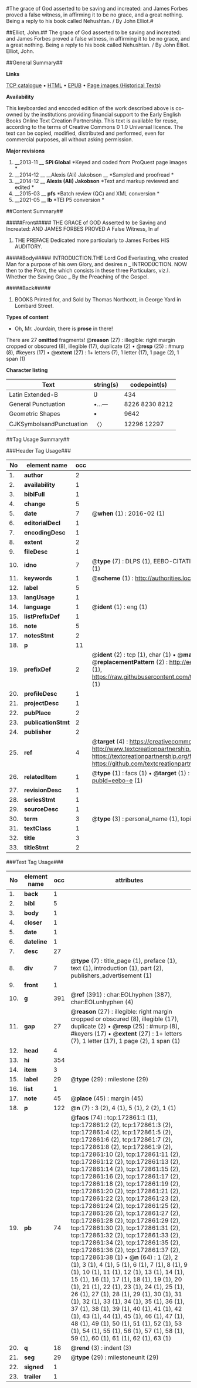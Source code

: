 #The grace of God asserted to be saving and increated: and James Forbes proved a false witness, in affirming it to be no grace, and a great nothing. Being a reply to his book called Nehushtan. / By John Elliot.#

##Elliot, John.##
The grace of God asserted to be saving and increated: and James Forbes proved a false witness, in affirming it to be no grace, and a great nothing. Being a reply to his book called Nehushtan. / By John Elliot.
Elliot, John.

##General Summary##

**Links**

[TCP catalogue](http://www.ota.ox.ac.uk/tcp/)  • 
[HTML](http://tei.it.ox.ac.uk/tcp/Texts-HTML/free/A84/A84369.html)  • 
[EPUB](http://tei.it.ox.ac.uk/tcp/Texts-EPUB/free/A84/A84369.epub) • 
[Page images (Historical Texts)](https://historicaltexts.jisc.ac.uk/eebo-47682906e)

**Availability**

This keyboarded and encoded edition of the work described above is co-owned by the
    institutions providing financial support to the Early English Books Online Text Creation
    Partnership. This text is available for reuse, according to the terms of  Creative Commons 0 1.0 Universal
    licence. The text can be copied, modified, distributed and performed, even for commercial
    purposes, all without asking permission.

**Major revisions**

1. __2013-11 __ __SPi Global__ *Keyed and coded from ProQuest page images *
1. __2014-12 __ __Alexis (Ali) Jakobson __ *Sampled and proofread *
1. __2014-12 __ __Alexis (Ali) Jakobson__ *Text and markup reviewed and edited *
1. __2015-03 __ __pfs__ *Batch review (QC) and XML conversion *
1. __2021-05 __ __lb__ *TEI P5 conversion *

##Content Summary##

#####Front#####
THE GRACE of GOD Asserted to be Saving and Increated: AND JAMES FORBES PROVED A False Witness, In af
1. THE PREFACE Dedicated more particularly to James Forbes HIS AUDITORY.

#####Body#####
INTRODƲCTION.THE Lord God Everlasting, who created Man for a purpose of his own Glory, and desires n
    _ INTRODƲCTION.
NOW then to the Point, the which consists in these three Particulars, viz.I. Whether the Saving Grac
    _ By the Preaching of the Gospel.

#####Back#####

1. BOOKS Printed for, and Sold by Thomas Northcott, in George Yard in Lombard Street.

**Types of content**

  * Oh, Mr. Jourdain, there is **prose** in there!

There are 27 **omitted** fragments! 
 @__reason__ (27) : illegible: right margin cropped or obscured (8), illegible (17), duplicate (2)  •  @__resp__ (25) : #murp (8), #keyers (17)  •  @__extent__ (27) : 1+ letters (7), 1 letter (17), 1 page (2), 1 span (1)

**Character listing**


|Text|string(s)|codepoint(s)|
|---|---|---|
|Latin Extended-B|Ʋ|434|
|General Punctuation|•…—|8226 8230 8212|
|Geometric Shapes|▪|9642|
|CJKSymbolsandPunctuation|〈〉|12296 12297|

##Tag Usage Summary##

###Header Tag Usage###

|No|element name|occ|attributes|
|---|---|---|---|
|1.|__author__|2||
|2.|__availability__|1||
|3.|__biblFull__|1||
|4.|__change__|5||
|5.|__date__|7| @__when__ (1) : 2016-02 (1)|
|6.|__editorialDecl__|1||
|7.|__encodingDesc__|1||
|8.|__extent__|2||
|9.|__fileDesc__|1||
|10.|__idno__|7| @__type__ (7) : DLPS (1), EEBO-CITATION (1), VID (1), EEBO-PROQUEST (1), STC (2), OCLC (1)|
|11.|__keywords__|1| @__scheme__ (1) : http://authorities.loc.gov/ (1)|
|12.|__label__|5||
|13.|__langUsage__|1||
|14.|__language__|1| @__ident__ (1) : eng (1)|
|15.|__listPrefixDef__|1||
|16.|__note__|5||
|17.|__notesStmt__|2||
|18.|__p__|11||
|19.|__prefixDef__|2| @__ident__ (2) : tcp (1), char (1)  •  @__matchPattern__ (2) : ([0-9\-]+):([0-9IVX]+) (1), (.+) (1)  •  @__replacementPattern__ (2) : http://eebo.chadwyck.com/downloadtiff?vid=$1&page=$2 (1), https://raw.githubusercontent.com/textcreationpartnership/Texts/master/tcpchars.xml#$1 (1)|
|20.|__profileDesc__|1||
|21.|__projectDesc__|1||
|22.|__pubPlace__|2||
|23.|__publicationStmt__|2||
|24.|__publisher__|2||
|25.|__ref__|4| @__target__ (4) : https://creativecommons.org/publicdomain/zero/1.0/ (1), http://www.textcreationpartnership.org/docs/. (1), https://textcreationpartnership.org/faq/#faq05 (1), https://github.com/textcreationpartnership (1)|
|26.|__relatedItem__|1| @__type__ (1) : facs (1)  •  @__target__ (1) : https://data.historicaltexts.jisc.ac.uk/view?pubId=eebo-e (1)|
|27.|__revisionDesc__|1||
|28.|__seriesStmt__|1||
|29.|__sourceDesc__|1||
|30.|__term__|3| @__type__ (3) : personal_name (1), topical_term (2)|
|31.|__textClass__|1||
|32.|__title__|3||
|33.|__titleStmt__|2||


###Text Tag Usage###

|No|element name|occ|attributes|
|---|---|---|---|
|1.|__back__|1||
|2.|__bibl__|5||
|3.|__body__|1||
|4.|__closer__|1||
|5.|__date__|1||
|6.|__dateline__|1||
|7.|__desc__|27||
|8.|__div__|7| @__type__ (7) : title_page (1), preface (1), text (1), introduction (1), part (2), publishers_advertisement (1)|
|9.|__front__|1||
|10.|__g__|391| @__ref__ (391) : char:EOLhyphen (387), char:EOLunhyphen (4)|
|11.|__gap__|27| @__reason__ (27) : illegible: right margin cropped or obscured (8), illegible (17), duplicate (2)  •  @__resp__ (25) : #murp (8), #keyers (17)  •  @__extent__ (27) : 1+ letters (7), 1 letter (17), 1 page (2), 1 span (1)|
|12.|__head__|4||
|13.|__hi__|354||
|14.|__item__|3||
|15.|__label__|29| @__type__ (29) : milestone (29)|
|16.|__list__|1||
|17.|__note__|45| @__place__ (45) : margin (45)|
|18.|__p__|122| @__n__ (7) : 3 (2), 4 (1), 5 (1), 2 (2), 1 (1)|
|19.|__pb__|74| @__facs__ (74) : tcp:172861:1 (1), tcp:172861:2 (2), tcp:172861:3 (2), tcp:172861:4 (2), tcp:172861:5 (2), tcp:172861:6 (2), tcp:172861:7 (2), tcp:172861:8 (2), tcp:172861:9 (2), tcp:172861:10 (2), tcp:172861:11 (2), tcp:172861:12 (2), tcp:172861:13 (2), tcp:172861:14 (2), tcp:172861:15 (2), tcp:172861:16 (2), tcp:172861:17 (2), tcp:172861:18 (2), tcp:172861:19 (2), tcp:172861:20 (2), tcp:172861:21 (2), tcp:172861:22 (2), tcp:172861:23 (2), tcp:172861:24 (2), tcp:172861:25 (2), tcp:172861:26 (2), tcp:172861:27 (2), tcp:172861:28 (2), tcp:172861:29 (2), tcp:172861:30 (2), tcp:172861:31 (2), tcp:172861:32 (2), tcp:172861:33 (2), tcp:172861:34 (2), tcp:172861:35 (2), tcp:172861:36 (2), tcp:172861:37 (2), tcp:172861:38 (1)  •  @__n__ (64) : 1 (2), 2 (1), 3 (1), 4 (1), 5 (1), 6 (1), 7 (1), 8 (1), 9 (1), 10 (1), 11 (1), 12 (1), 13 (1), 14 (1), 15 (1), 16 (1), 17 (1), 18 (1), 19 (1), 20 (1), 21 (1), 22 (1), 23 (1), 24 (1), 25 (1), 26 (1), 27 (1), 28 (1), 29 (1), 30 (1), 31 (1), 32 (1), 33 (1), 34 (1), 35 (1), 36 (1), 37 (1), 38 (1), 39 (1), 40 (1), 41 (1), 42 (1), 43 (1), 44 (1), 45 (1), 46 (1), 47 (1), 48 (1), 49 (1), 50 (1), 51 (1), 52 (1), 53 (1), 54 (1), 55 (1), 56 (1), 57 (1), 58 (1), 59 (1), 60 (1), 61 (1), 62 (1), 63 (1)|
|20.|__q__|18| @__rend__ (3) : indent (3)|
|21.|__seg__|29| @__type__ (29) : milestoneunit (29)|
|22.|__signed__|1||
|23.|__trailer__|1||
